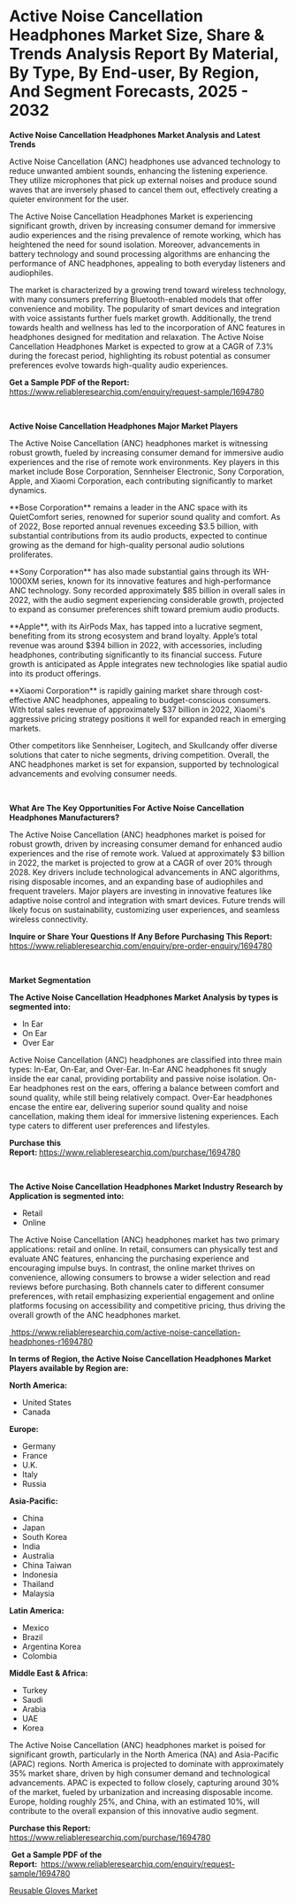 <p><h1>Active Noise Cancellation Headphones Market Size, Share & Trends Analysis Report By Material, By Type, By End-user, By Region, And Segment Forecasts, 2025 - 2032</h1></p><p><strong>Active Noise Cancellation Headphones Market Analysis and Latest Trends</strong></p>
<p><p>Active Noise Cancellation (ANC) headphones use advanced technology to reduce unwanted ambient sounds, enhancing the listening experience. They utilize microphones that pick up external noises and produce sound waves that are inversely phased to cancel them out, effectively creating a quieter environment for the user. </p><p>The Active Noise Cancellation Headphones Market is experiencing significant growth, driven by increasing consumer demand for immersive audio experiences and the rising prevalence of remote working, which has heightened the need for sound isolation. Moreover, advancements in battery technology and sound processing algorithms are enhancing the performance of ANC headphones, appealing to both everyday listeners and audiophiles. </p><p>The market is characterized by a growing trend toward wireless technology, with many consumers preferring Bluetooth-enabled models that offer convenience and mobility. The popularity of smart devices and integration with voice assistants further fuels market growth. Additionally, the trend towards health and wellness has led to the incorporation of ANC features in headphones designed for meditation and relaxation. The Active Noise Cancellation Headphones Market is expected to grow at a CAGR of 7.3% during the forecast period, highlighting its robust potential as consumer preferences evolve towards high-quality audio experiences.</p></p>
<p><strong>Get a Sample PDF of the Report:&nbsp;</strong> <a href="https://www.reliableresearchiq.com/enquiry/request-sample/1694780?utm_campaign=1119&utm_medium=2&utm_source=Github&utm_content=ia&utm_term=08022025&utm_id=active-noise-cancellation-headphones">https://www.reliableresearchiq.com/enquiry/request-sample/1694780</a></p>
<p>&nbsp;</p>
<p><strong>Active Noise Cancellation Headphones Major Market Players</strong></p>
<p><p>The Active Noise Cancellation (ANC) headphones market is witnessing robust growth, fueled by increasing consumer demand for immersive audio experiences and the rise of remote work environments. Key players in this market include Bose Corporation, Sennheiser Electronic, Sony Corporation, Apple, and Xiaomi Corporation, each contributing significantly to market dynamics.</p><p>**Bose Corporation** remains a leader in the ANC space with its QuietComfort series, renowned for superior sound quality and comfort. As of 2022, Bose reported annual revenues exceeding $3.5 billion, with substantial contributions from its audio products, expected to continue growing as the demand for high-quality personal audio solutions proliferates.</p><p>**Sony Corporation** has also made substantial gains through its WH-1000XM series, known for its innovative features and high-performance ANC technology. Sony recorded approximately $85 billion in overall sales in 2022, with the audio segment experiencing considerable growth, projected to expand as consumer preferences shift toward premium audio products.</p><p>**Apple**, with its AirPods Max, has tapped into a lucrative segment, benefiting from its strong ecosystem and brand loyalty. Apple’s total revenue was around $394 billion in 2022, with accessories, including headphones, contributing significantly to its financial success. Future growth is anticipated as Apple integrates new technologies like spatial audio into its product offerings.</p><p>**Xiaomi Corporation** is rapidly gaining market share through cost-effective ANC headphones, appealing to budget-conscious consumers. With total sales revenue of approximately $37 billion in 2022, Xiaomi's aggressive pricing strategy positions it well for expanded reach in emerging markets.</p><p>Other competitors like Sennheiser, Logitech, and Skullcandy offer diverse solutions that cater to niche segments, driving competition. Overall, the ANC headphones market is set for expansion, supported by technological advancements and evolving consumer needs.</p></p>
<p>&nbsp;</p>
<p><strong>What Are The Key Opportunities For Active Noise Cancellation Headphones Manufacturers?</strong></p>
<p><p>The Active Noise Cancellation (ANC) headphones market is poised for robust growth, driven by increasing consumer demand for enhanced audio experiences and the rise of remote work. Valued at approximately $3 billion in 2022, the market is projected to grow at a CAGR of over 20% through 2028. Key drivers include technological advancements in ANC algorithms, rising disposable incomes, and an expanding base of audiophiles and frequent travelers. Major players are investing in innovative features like adaptive noise control and integration with smart devices. Future trends will likely focus on sustainability, customizing user experiences, and seamless wireless connectivity.</p></p>
<p><strong>Inquire or Share Your Questions If Any Before Purchasing This Report:</strong> <a href="https://www.reliableresearchiq.com/enquiry/pre-order-enquiry/1694780?utm_campaign=1119&utm_medium=2&utm_source=Github&utm_content=ia&utm_term=08022025&utm_id=active-noise-cancellation-headphones">https://www.reliableresearchiq.com/enquiry/pre-order-enquiry/1694780</a></p>
<p>&nbsp;</p>
<p><strong>Market Segmentation</strong></p>
<p><strong>The Active Noise Cancellation Headphones Market Analysis by types is segmented into:</strong></p>
<p><ul><li>In Ear</li><li>On Ear</li><li>Over Ear</li></ul></p>
<p><p>Active Noise Cancellation (ANC) headphones are classified into three main types: In-Ear, On-Ear, and Over-Ear. In-Ear ANC headphones fit snugly inside the ear canal, providing portability and passive noise isolation. On-Ear headphones rest on the ears, offering a balance between comfort and sound quality, while still being relatively compact. Over-Ear headphones encase the entire ear, delivering superior sound quality and noise cancellation, making them ideal for immersive listening experiences. Each type caters to different user preferences and lifestyles.</p></p>
<p><strong>Purchase this Report:&nbsp;</strong><a href="https://www.reliableresearchiq.com/purchase/1694780?utm_campaign=1119&utm_medium=2&utm_source=Github&utm_content=ia&utm_term=08022025&utm_id=active-noise-cancellation-headphones">https://www.reliableresearchiq.com/purchase/1694780</a></p>
<p>&nbsp;</p>
<p><strong>The Active Noise Cancellation Headphones Market Industry Research by Application is segmented into:</strong></p>
<p><ul><li>Retail</li><li>Online</li></ul></p>
<p><p>The Active Noise Cancellation (ANC) headphones market has two primary applications: retail and online. In retail, consumers can physically test and evaluate ANC features, enhancing the purchasing experience and encouraging impulse buys. In contrast, the online market thrives on convenience, allowing consumers to browse a wider selection and read reviews before purchasing. Both channels cater to different consumer preferences, with retail emphasizing experiential engagement and online platforms focusing on accessibility and competitive pricing, thus driving the overall growth of the ANC headphones market.</p></p>
<p><a href="https://www.reliableresearchiq.com/active-noise-cancellation-headphones-r1694780?utm_campaign=1119&utm_medium=2&utm_source=Github&utm_content=ia&utm_term=08022025&utm_id=active-noise-cancellation-headphones">&nbsp;https://www.reliableresearchiq.com/active-noise-cancellation-headphones-r1694780</a></p>
<p><strong>In terms of Region, the Active Noise Cancellation Headphones Market Players available by Region are:</strong></p>
<p>
    <p> <strong> North America: </strong>
        <ul>
            <li>United States</li>
            <li>Canada</li>
        </ul>
        </p> 
    <p> <strong> Europe: </strong>
        <ul>
            <li>Germany</li>
            <li>France</li>
            <li>U.K.</li>
            <li>Italy</li>
            <li>Russia</li>
        </ul>
        </p> 
    <p> <strong> Asia-Pacific: </strong>
        <ul>
            <li>China</li>
            <li>Japan</li>
            <li>South Korea</li>
            <li>India</li>
            <li>Australia</li>
            <li>China Taiwan</li>
            <li>Indonesia</li>
            <li>Thailand</li>
            <li>Malaysia</li>
        </ul>
        </p> 
    <p> <strong> Latin America: </strong>
        <ul>
            <li>Mexico</li>
            <li>Brazil</li>
            <li>Argentina Korea</li>
            <li>Colombia</li>
        </ul>
        </p> 
    <p> <strong> Middle East & Africa: </strong>
        <ul>
            <li>Turkey</li>
            <li>Saudi</li>
            <li>Arabia</li>
            <li>UAE</li>
            <li>Korea</li>
        </ul>
    </p>
    </p>
<p><p>The Active Noise Cancellation (ANC) headphones market is poised for significant growth, particularly in the North America (NA) and Asia-Pacific (APAC) regions. North America is projected to dominate with approximately 35% market share, driven by high consumer demand and technological advancements. APAC is expected to follow closely, capturing around 30% of the market, fueled by urbanization and increasing disposable income. Europe, holding roughly 25%, and China, with an estimated 10%, will contribute to the overall expansion of this innovative audio segment.</p></p>
<p><strong>Purchase this Report: </strong><a href="https://www.reliableresearchiq.com/purchase/1694780?utm_campaign=1119&utm_medium=2&utm_source=Github&utm_content=ia&utm_term=08022025&utm_id=active-noise-cancellation-headphones">https://www.reliableresearchiq.com/purchase/1694780</a></p>
<p>&nbsp;<strong>Get a Sample PDF of the Report:&nbsp;&nbsp;</strong><a href="https://www.reliableresearchiq.com/enquiry/request-sample/1694780?utm_campaign=1119&utm_medium=2&utm_source=Github&utm_content=ia&utm_term=08022025&utm_id=active-noise-cancellation-headphones">https://www.reliableresearchiq.com/enquiry/request-sample/1694780</a></p>
<p><strong></strong></p>
<p><p><a href="https://github.com/alatoeve/Market-Research-Report-List-1/blob/main/reusable-gloves-market.md?utm_campaign=1119&utm_medium=2&utm_source=Github&utm_content=ia&utm_term=08022025&utm_id=active-noise-cancellation-headphones">Reusable Gloves Market</a></p></p>